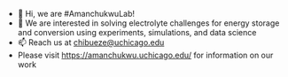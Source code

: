 - 👋 Hi, we are #AmanchukwuLab!
- 👀 We are interested in solving electrolyte challenges for energy storage and conversion using experiments, simulations, and data science
- 📫 Reach us at chibueze@uchicago.edu
- Please visit https://amanchukwu.uchicago.edu/ for information on our work

<!---
AmanchukwuLab/AmanchukwuLab is a ✨ special ✨ repository because its `README.md` (this file) appears on your GitHub profile.
You can click the Preview link to take a look at your changes.
--->
